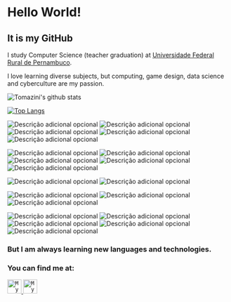
<h1>Hello World!</h1>


<h2>It is my GitHub</h2>
<p>I study Computer Science (teacher  graduation) at <a href = http://www.ufrpe.br/br/content/licenciatura-em-computa%C3%A7%C3%A3o>Universidade Federal Rural de Pernambuco</a>.</p>
<p>I love learning diverse subjects, but computing, game design, data science and cyberculture are my passion.</p>




![Tomazini's github stats](https://github-readme-stats.vercel.app/api?username=rtomazini42&count_private=false&show_icons=true&theme=material-palenight&hide_border=true&hide=stars&hide_title=true)

[![Top Langs](https://github-readme-stats.vercel.app/api/top-langs/?username=rtomazini42&hide=html,css,jupyter%20notebook&theme=material-palenight&hide_border=true)](https://github.com/rtomazini42/github-readme-stats)


![Descrição adicional opcional](https://img.shields.io/badge/-Python-ff7b00?logo=python&logoColor=ffffff&style=flat)
![Descrição adicional opcional](https://img.shields.io/badge/-Java-ff7b00?logo=openjdk&logoColor=ffffff&style=flat)
![Descrição adicional opcional](https://img.shields.io/badge/-C-ff7b00?logo=C&logoColor=ffffff&style=flat)
![Descrição adicional opcional](https://img.shields.io/badge/-JavaScript-ff7b00?logo=javascript&logoColor=ffffff&style=flat)
![Descrição adicional opcional](https://img.shields.io/badge/-Delphi_Pascal-ff7b00?logo=delphi&logoColor=ffffff&style=flat)


![Descrição adicional opcional](https://img.shields.io/badge/-Git-970000?logo=git&logoColor=ffffff&style=flat)
![Descrição adicional opcional](https://img.shields.io/badge/-SQL-970000?logo=mysql&logoColor=ffffff&style=flat)
![Descrição adicional opcional](https://img.shields.io/badge/-FireBase-970000?logo=firebase&logoColor=ffffff&style=flat)
![Descrição adicional opcional](https://img.shields.io/badge/-Linux-970000?logo=linux&logoColor=ffffff&style=flat)
![Descrição adicional opcional](https://img.shields.io/badge/-Pop!Os-970000?logo=popos&logoColor=ffffff&style=flat)

![Descrição adicional opcional](https://img.shields.io/badge/-Godot-090066?logo=godotengine&logoColor=ffffff&style=flat)
![Descrição adicional opcional](https://img.shields.io/badge/-Unity-090066?logo=unity&logoColor=ffffff&style=flat)

![Descrição adicional opcional](https://img.shields.io/badge/-Wordpress-07273d?logo=wordpress&logoColor=ffffff&style=flat)
![Descrição adicional opcional](https://img.shields.io/badge/-AndroidStudio-07273d?logo=androidstudio&logoColor=ffffff&style=flat)
![Descrição adicional opcional](https://img.shields.io/badge/-RStudio-07273d?logo=rstudioide&logoColor=ffffff&style=flat)

![Descrição adicional opcional](https://img.shields.io/badge/-Photoshop-464544?logo=adobephotoshop&logoColor=ffffff&style=flat)
![Descrição adicional opcional](https://img.shields.io/badge/-Canva-464544?logo=canva&logoColor=ffffff&style=flat)
![Descrição adicional opcional](https://img.shields.io/badge/-Illustrator-464544?logo=adobeillustrator&logoColor=ffffff&style=flat)
![Descrição adicional opcional](https://img.shields.io/badge/-Gimp-464544?logo=gimp&logoColor=ffffff&style=flat)
![Descrição adicional opcional](https://img.shields.io/badge/-Inkscape-464544?logo=inkscape&logoColor=ffffff&style=flat)



<h3> But I am always learning new languages and technologies. </h3>

<h3> You can find me at: </h3>

<a href="https://www.linkedin.com/in/renan-tomazini/">
  <code><img alt="My linkedin" width="32" src="https://cdn.icon-icons.com/icons2/1099/PNG/512/1485482199-linkedin_78667.png" /></code>
</a>

<a href="mailto:renantomazini@gmail.com">
  <code><img alt="My e-mail" width="32" src="https://cdn.icon-icons.com/icons2/1826/PNG/512/4202011emailgmaillogomailsocialsocialmedia-115677_115624.png" /></code>
</a>
